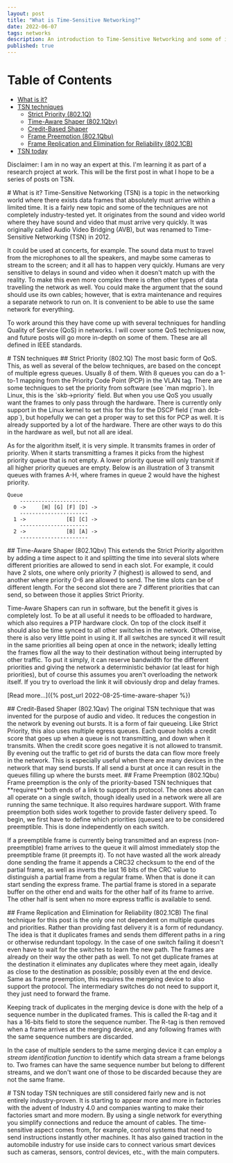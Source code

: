 ```yaml
---
layout: post
title: "What is Time-Sensitive Networking?"
date: 2022-06-07
tags: networks
description: An introduction to Time-Sensitive Networking and some of its techniques
published: true
---
```


# Table of Contents
* [What is it?](#whatis)
* [TSN techniques](#tsn-techniques)
  * [Strict Priority (802.1Q)](#strict-prio)
  * [Time-Aware Shaper (802.1Qbv)](#tas)
  * [Credit-Based Shaper](#cbs)
  * [Frame Preemption (802.1Qbu)](#fp)
  * [Frame Replication and Elimination for Reliability (802.1CB)](#frer)
* [TSN today](#tsn-today)


Disclaimer: I am in no way an expert at this. I'm learning it as part of a
research project at work. This will be the first post in what I hope to be a
series of posts on TSN.

<a name="whatis" class="anchor"/>
# What is it?
Time-Sensitive Networking (TSN) is a topic in the networking world where there
exists data frames that absolutely must arrive within a limited time. It is a
fairly new topic and some of the techniques are not completely industry-tested
yet. It originates from the sound and video world where they have sound and
video that must arrive very quickly. It was originally called Audio Video
Bridging (AVB), but was renamed to Time-Sensitive Networking (TSN) in 2012.

It could be used at concerts, for example. The sound data must to travel from
the microphones to all the speakers, and maybe some cameras to stream to the
screen; and it all has to happen very quickly. Humans are very sensitive to
delays in sound and video when it doesn't match up with the reality. To make
this even more complex there is often other types of data travelling the network
as well. You could make the argument that the sound should use its own cables;
however, that is extra maintenance and requires a separate network to run on. It
is convenient to be able to use the same network for everything.

To work around this they have come up with several techniques for handling
Quality of Service (QoS) in networks. I will cover some QoS techniques now, and
future posts will go more in-depth on some of them. These are all defined in
IEEE standards.

<a name="tsn-techniques" class="anchor"/>
# TSN techniques

<a name="strict-prio" class="anchor"/>
## Strict Priority (802.1Q)
The most basic form of QoS. This, as well as several of the below techniques, are
based on the concept of multiple egress queues. Usually 8 of them. With 8 queues
you can do a 1-to-1 mapping from the Priority Code Point (PCP) in the VLAN tag.
There are some techniques to set the priority from software (see `man mqprio`).
In Linux, this is the `skb->priority` field. But when you use QoS you usually
want the frames to only pass through the hardware. There is currently only
support in the Linux kernel to set this for this for the DSCP field (`man
dcb-app`), but hopefully we can get a proper way to set this for PCP as well. It
is already supported by a lot of the hardware. There are other ways to do this
in the hardware as well, but not all are ideal.

As for the algorithm itself, it is very simple. It transmits frames in order
of priority. When it starts transmitting a frames it picks from the highest
priority queue that is not empty. A lower priority queue will only transmit if
all higher priority queues are empty. Below is an illustration of 3 transmit
queues with frames A-H, where frames in queue 2 would have the highest
priority.

```
Queue
    ----------------------
  0 ->     [H] [G] [F] [D] ->
    ----------------------
  1 ->             [E] [C] ->
    ----------------------
  2 ->             [B] [A] ->
    ----------------------
```

<a name="tas" class="anchor"/>
## Time-Aware Shaper (802.1Qbv)
This extends the Strict Priority algorithm by adding a time aspect to it and
splitting the time into several slots where different priorities are allowed to
send in each slot. For example, it could have 2 slots, one where only priority 7
(highest) is allowed to send, and another where priority 0-6 are allowed to
send. The time slots can be of different length. For the second slot there are 7
different priorities that can send, so between those it applies Strict Priority.

Time-Aware Shapers can run in software, but the benefit it gives is completely
lost. To be at all useful it needs to be offloaded to hardware, which also
requires a PTP hardware clock. On top of the clock itself it should also be time
synced to all other switches in the network. Otherwise, there is also very
little point in using it. If all switches are synced it will result in the same
priorities all being open at once in the network; ideally letting the frames
flow all the way to their destination without being interrupted by other
traffic. To put it simply, it can reserve bandwidth for the different
priorities and giving the network a deterministic behavior (at least for high
priorities), but of course this assumes you aren't overloading the network
itself. If you try to overload the link it will obviously drop and delay frames.

[Read more...]({% post_url 2022-08-25-time-aware-shaper %})


<a name="cbs" class="anchor"/>
## Credit-Based Shaper (802.1Qav)
The original TSN technique that was invented for the purpose of audio and video.
It reduces the congestion in the network by evening out bursts. It is a form of
fair queueing. Like Strict Priority, this also uses multiple egress queues. Each
queue holds a credit score that goes up when a queue is not transmitting, and
down when it transmits. When the credit score goes negative it is not allowed to
transmit. By evening out the traffic to get rid of bursts the data can flow more
freely in the network. This is especially useful when there are many devices in
the network that may send bursts. If all send a burst at once it can result in
the queues filling up where the bursts meet.

<a name="fp" class="anchor"/>
## Frame Preemption (802.1Qbu)
Frame preemption is the only of the priority-based TSN techniques that
**requires** both ends of a link to support its protocol. The ones above can all
operate on a single switch, though ideally used in a network were all are
running the same technique. It also requires hardware support. With frame
preemption both sides work together to provide faster delivery speed. To begin,
we first have to define which priorities (queues) are to be considered
preemptible. This is done independently on each switch. 

If a preemptible frame is currently being transmitted and an express
(non-preemptible) frame arrives to the queue it will almost immediately stop the
preemptible frame (it preempts it). To not have wasted all the work already
done sending the frame it appends a CRC32 checksum to the end of the partial
frame, as well as inverts the last 16 bits of the CRC value to distinguish a
partial frame from a regular frame. When that is done it can start sending the
express frame. The partial frame is stored in a separate buffer on the other
end and waits for the other half of its frame to arrive. The other half is sent
when no more express traffic is available to send.

<a name="frer" class="anchor"/>
## Frame Replication and Elimination for Reliability (802.1CB)
The final technique for this post is the only one not dependent on multiple
queues and priorities. Rather than providing fast delivery it is a form of
redundancy. The idea is that it duplicates frames and sends them different
paths in a ring or otherwise redundant topology. In the case of one switch
failing it doesn't even have to wait for the switches to learn the new path. The
frames are already on their way the other path as well. To not get duplicate
frames at the destination it eliminates any duplicates where they meet again,
ideally as close to the destination as possible; possibly even at the end
device. Same as frame preemption, this requires the mergeing device to also
support the protocol. The intermediary switches do not need to support it, they
just need to forward the frame.

Keeping track of duplicates in the merging device is done with the help of a
sequence number in the duplicated frames. This is called the R-tag and it has a
16-bits field to store the sequence number. The R-tag is then removed when a
frame arrives at the merging device, and any following frames with the same
sequence numbers are discarded.

In the case of multiple senders to the same merging device it can employ a
*stream identification function* to identify which data stream a frame belongs
to. Two frames can have the same sequence number but belong to different
streams, and we don't want one of those to be discarded because they are not the
same frame.


<a name="tsn-today" class="anchor"/>
# TSN today
TSN techniques are still considered fairly new and is not entirely
industry-proven. It is starting to appear more and more in factories with the
advent of Industry 4.0 and companies wanting to make their factories smart and
more modern. By using a single network for everything you simplify connections
and reduce the amount of cables. The time-sensitive aspect comes from, for
example, control systems that need to send instructions instantly other
machines. It has also gained traction in the automobile industry for use inside
cars to connect various smart devices such as cameras, sensors, control
devices, etc., with the main computers.



